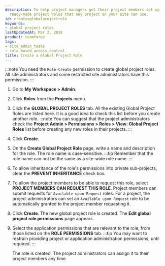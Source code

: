 ```yaml
---
description: To help project managers get their project members set up quickly, provide
  ready-made project roles that any project on your site can use.
id: createaglobalprojectrole
keywords:
- global project roles
lastUpdatedAt: Mar 2, 2018
product: teamforge
tags:
- site_admin_tasks
- role_based_access_control
title: Create a Global Project Role
---
```


:::note
You need the `Role-Create` permission to create global project roles. All site administrators and some restricted site administrators have this permission.
:::

1. Go to **My Workspace > Admin**.
2. Click **Roles** from the **Projects** menu.
3. Click the **GLOBAL PROJECT ROLES** tab. All the existing Global Project Roles are listed here. It is a good idea to check this list before you create another role.
   :::note
   You can suggest that the project administrators check the **Project Admin > Permissions > Roles > View: Global Project Roles** list before creating any new roles in their projects.
   :::
4. Click **Create**.
5. On the **Create Global Project Role** page, write a name and description for the role. The role name is case-sensitive.
   :::tip
   Remember that the role name can not be the same as a site-wide role name.
   :::
6. To allow inheritance of the role's permissions into private sub-projects, clear the **PREVENT INHERITANCE** check box.
7. To allow the project members to be able to request this role, select **PROJECT MEMBERS CAN REQUEST THIS ROLE**. Project members can submit requests for `Available upon Request` roles. For a project, the project administrators can set an `Available upon Request` role to be automatically granted to the project member requesting it.
8. Click **Create**. The new global project role is created. The **Edit global project role permissions** page appears.
9. Select the application permissions that are relevant to the role, from those listed on the **ROLE PERMISSIONS** tab.
   :::tip
   You may want to restrain providing project or application administration permissions, until required.
   :::

   The role is created. The project administrators can assign it to their project members any time.

